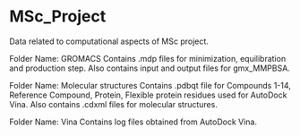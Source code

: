 # MSc_Project
Data related to computational aspects of MSc project.

Folder Name: GROMACS Contains .mdp files for minimization, equilibration and production step. Also contains input and output files for gmx_MMPBSA.

Folder Name: Molecular structures Contains .pdbqt file for Compounds 1-14, Reference Compound, Protein, Flexible protein residues used for AutoDock Vina. Also contains .cdxml files for molecular structures.

Folder Name: Vina Contains log files obtained from AutoDock Vina.

